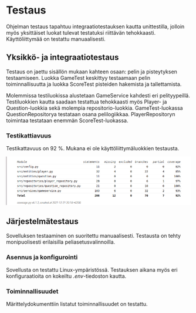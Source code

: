 # Testaus

Ohjelman testaus tapahtuu integraatiotestauksen kautta unittestilla, jolloin myös yksittäiset luokat tulevat testatuksi riittävän tehokkaasti. Käyttöliittymää on testattu manuaalisesti.

## Yksikkö- ja integraatiotestaus

Testaus on jaettu sisällön mukaan kahteen osaan: pelin ja pisteytyksen testaamiseen. Luokka GameTest keskittyy testaamaan pelin toiminnallisuutta ja luokka ScoreTest pisteiden hakemista ja tallettamista.

Molemmissa testiluokissa alustetaan GameService kahdesti eri pelityypeillä. Testiluokkien kautta saadaan testattua tehokkaasti myös Player- ja Question-luokkia sekä molempia repositorio-luokkia. GameTest-luokassa QuestionRepositorya testataan osana pelilogiikkaa. PlayerRepositoryn toimintaa testataan enemmän ScoreTest-luokassa.

### Testikattiavuus

Testikattavuus on 92 %. Mukana ei ole käyttöliittymäluokkien testausta.

![Coverage report](Kuvat/coverage-report.png)

## Järjestelmätestaus

Sovelluksen testaaminen on suoritettu manuaalisesti. Testausta on tehty monipuolisesti erilaisilla peliasetusvalinnoilla.

### Asennus ja konfigurointi

Sovellusta on testattu Linux-ympäristössä. Testauksen aikana myös eri konfiguraatioita on kokeiltu *.env*-tiedoston kautta.

### Toiminnallisuudet

Märittelydokumenttiin listatut toiminnallisuudet on testattu.



